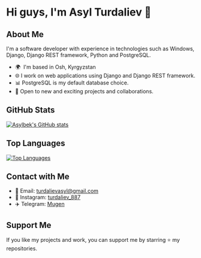 <!-- Profile Header -->
# Hi guys, I'm Asyl Turdaliev 👋

## About Me

I'm a software developer with experience in technologies such as Windows, Django, Django REST framework, Python and PostgreSQL.

- 🌍  I'm based in Osh, Kyrgyzstan
- 🌐 I work on web applications using Django and Django REST framework.
- 📊 PostgreSQL is my default database choice.
- 🧩 Open to new and exciting projects and collaborations.


## GitHub Stats

[![Asylbek's GitHub stats](https://github-readme-stats.vercel.app/api?username=herrscherasd&hide=prs&show_icons=true&theme=shadow_red&rank_icon=github)](https://github.com/herrscherasd/github-readme-stats)

## Top Languages

[![Top Languages](https://github-readme-stats.vercel.app/api/top-langs/?username=herrscherasd&layout=donut&theme=shadow_red)](https://github.com/herrscherasd/github-readme-stats)

## Contact with Me

- 📧 Email: [turdalievasyl@gmail.com](mailto:turdalievasyl@gmail.com)
- 📸 Instagram: [turdaliev_887](https://www.instagram.com/turdaliev_887/)
- ✈️ Telegram: [Mugen](https://t.me/Turdaliev887)

## Support Me

If you like my projects and work, you can support me by starring ⭐ my repositories.
